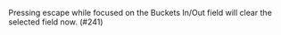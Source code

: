 Pressing escape while focused on the Buckets In/Out field will clear the selected field now.  (#241)
